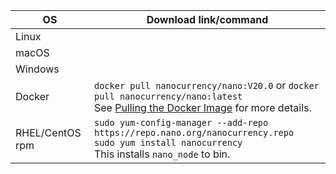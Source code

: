 | OS | Download link/command |
|----|---------------|
| Linux |  |
| macOS |  |
| Windows |  |
| Docker | `docker pull nanocurrency/nano:V20.0` or `docker pull nanocurrency/nano:latest`<br />See [Pulling the Docker Image](/running-a-node/node-setup/#pulling-the-docker-image) for more details. |
| RHEL/CentOS rpm | `sudo yum-config-manager --add-repo https://repo.nano.org/nanocurrency.repo`<br />`sudo yum install nanocurrency`<br />This installs `nano_node` to bin. |